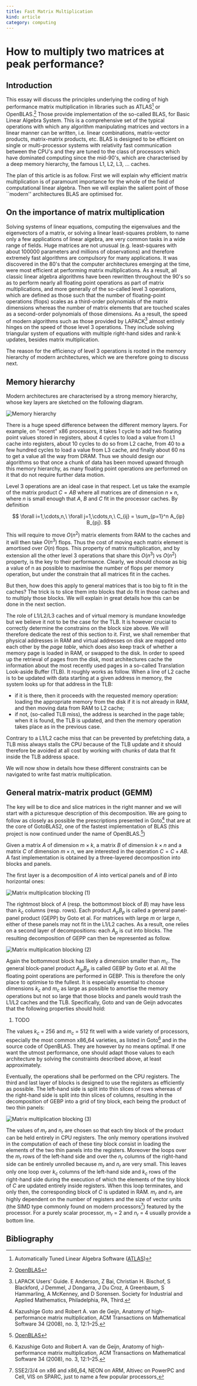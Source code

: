 ```yaml
---
title: Fast Matrix Multiplication
kind: article
category: computing
---
```


# How to multiply two matrices at peak performance?

## Introduction

This essay will discuss the principles underlying the coding of high performance matrix multiplication in libraries such as ATLAS[^3] or OpenBLAS.[^4] Those provide implementation of the so-called BLAS, for Basic Linear Algebra System. This is a comprehensive set of the typical operations with which any algorithm manipulating matrices and vectors in a linear manner can be written, i.e. linear combinations, matrix-vector products, matrix-matrix products, etc. BLAS is designed to be efficient on single or multi-processor systems with relativity fast communication between the CPU's and they are tuned to the class of processors which have dominated computing since the mid-90's, which are characterised by a deep memory hierarchy, the famous L1, L2, L3, … caches.

The plan of this article is as follow. First we will explain why efficient matrix multiplication is of paramount importance for the whole of the field of computational linear algebra. Then we will explain the salient point of those ``modern'' architectures BLAS are optimised for.

## On the importance of matrix multiplication

Solving systems of linear equations, computing the eigenvalues and the eigenvectors of a matrix, or solving a linear least-squares problem, to name only a few applications of linear algebra, are very common tasks in a wide range of fields. Huge matrices are not unusual (e.g. least-squares with about 100000 parameters and millions of observations) and therefore extremely fast algorithms are compulsory for many applications. It was discovered in the 80's that the computer architectures emerging at the time, were most efficient at performing matrix multiplications. As a result, all classic linear algebra algorithms have been rewritten throughout the 90's so as to perform nearly all floating point operations as part of matrix multiplications, and more generally of the so-called level 3 operations, which are defined as those such that the number of floating-point operations (flops) scales as a third-order polynomials of the matrix dimensions whereas the number of matrix elements that are touched scales as a second-order polynomials of those dimensions. As a result, the speed of modern algorithms such as those provided by LAPACK[^2] almost entirely hinges on the speed of those level 3 operations. They include solving triangular system of equations with multiple right-hand sides and rank-k updates, besides matrix multiplication.

The reason for the efficiency of level 3 operations is rooted in the memory hierarchy of modern architectures, which we are therefore going to discuss next.

## Memory hierarchy

Modern architectures are characterised by a strong memory hierarchy, whose key layers are sketched on the following diagram.

![Memory hierarchy](/en/fast-matrix-multiplication/memory-hierarchy.png)

There is a huge speed difference between the different memory layers. For example, on "recent" x86 processors, it takes 1 cycle to add two floating point values stored in registers, about 4 cycles to load a value from L1 cache into registers, about 10 cycles to do so from L2 cache, from 40 to a few hundred cycles to load a value from L3 cache, and finally about 60 ns to get a value all the way from DRAM. Thus we should design our algorithms so that once a chunk of data has been moved upward through this memory hierarchy, as many floating point operations are performed on it that do not require further data motion.

Level 3 operations are an ideal case in that respect. Let us take the example of the matrix product $C = A B$ where all matrices are of dimension $n \times n$, where $n$ is small enough that $A$, $B$ and $C$ fit in the processor caches. By definition

$$
\forall i=1,\cdots,n,\ \forall j=1,\cdots,n,\ C_{ij} = \sum_{p=1}^n A_{ip} B_{pj}.
$$

This will require to move $O(n^2)$ matrix elements from RAM to the caches and it will then take $O(n^3)$ flops. Thus the cost of moving each matrix element is amortised over $O(n)$ flops. This property of matrix multiplication, and by extension all the other level 3 operations that share this $O(n^3)$ vs $O(n^2)$ property, is the key to their performance. Clearly, we should choose as big a value of n as possible to maximise the number of flops per memory operation, but under the constrain that all matrices fit in the caches.

But then, how does this apply to general matrices that is too big to fit in the caches? The trick is to slice them into blocks that do fit in those caches and to multiply those blocks. We will explain in great details how this can be done in the next section.

The role of L1/L2/L3 caches and of virtual memory is mundane knowledge but we believe it not to be the case for the TLB. It is however crucial to correctly determine the constrains on the block size above. We will therefore dedicate the rest of this section to it. First, we shall remember that physical addresses in RAM and virtual addresses on disk are mapped onto each other by the *page table*, which does also keep track of whether a memory page is loaded in RAM, or swapped to the disk. In order to speed up the retrieval of pages from the disk, most architectures cache the information about the most recently used pages in a so-called Translation Look-aside Buffer (TLB). It roughly works as follow. When a line of L2 cache is to be updated with data starting at a given address in memory, the system looks up for that address in the TLB:

- if it is there, then it proceeds with the requested memory operation: loading the appropriate memory from the disk if it is not already in RAM, and then moving data from RAM to L2 cache;
- if not, (so-called TLB miss), the address is searched in the page table; when it is found, the TLB is updated, and then the memory operation takes place as in the previous case.

Contrary to a L1/L2 cache miss that can be prevented by prefetching data, a TLB miss always stalls the CPU because of the TLB update and it should therefore be avoided at all cost by working with chunks of data that fit inside the TLB address space.

We will now show in details how these different constraints can be navigated to write fast matrix multiplication.

## General matrix-matrix product (GEMM)

The key will be to dice and slice matrices in the right manner and we will start with a picturesque description of this decomposition. We are going to follow as closely as possible the prescriptions presented in Goto[^1] that are at the core of GotoBLAS2, one of the fastest implementation of BLAS (this project is now continued under the name of OpenBLAS.[^4])

Given a matrix $A$ of dimension $m \times k$, a matrix $B$ of dimension $k \times n$ and a matrix $C$ of dimension $m \times n$, we are interested in the operation $C = C + A B$. A fast implementation is obtained by a three-layered decomposition into blocks and panels.

The first layer is a decomposition of $A$ into vertical panels and of $B$ into horizontal ones:

![Matrix multiplication blocking (1)](/en/fast-matrix-multiplication/AB-blocking-1.png)

The rightmost block of $A$ (resp. the bottommost block of $B$) may have less than $k_c$ columns (resp. rows). Each product $A_p B_p$ is called a general panel-panel product (GEPP) by Goto et al. For matrices with large $m$ or large $n$, either of these panels may not fit in the L1/L2 caches. As a result, one relies on a second layer of decompositions: each $A_p$ is cut into blocks. The resulting decomposition of GEPP can then be represented as follow.

![Matrix multiplication blocking (2)](/en/fast-matrix-multiplication/AB-blocking-2.png)

Again the bottommost block has likely a dimension smaller than $m_c$. The general block-panel product $A_{ip} B_p$ is called GEBP by Goto et al. All the floating point operations are performed in GEBP. This is therefore the only place to optimise to the fullest. It is especially essential to choose dimensions $k_c$ and $m_c$ as large as possible to amortise the memory operations but not so large that those blocks and panels would trash the L1/L2 caches and the TLB. Specifically, Goto and van de Geijn advocates that the following properties should hold:

1. TODO

The values $k_c$ = 256 and $m_c$ = 512 fit well with a wide variety of processors, especially the most common x86_64 varieties, as listed in Goto[^1] and in the source code of OpenBLAS. They are however by no means optimal. If one want the utmost performance, one should adapt those values to each architecture by solving the constraints described above, at least approximately.

Eventually, the operations shall be performed on the CPU registers. The third and last layer of blocks is designed to use the registers as efficiently as possible.
The left-hand side is split into thin slices of rows whereas of the right-hand side is split into thin slices of columns, resulting in the decomposition of GEBP into a grid of tiny block, each being the product of two thin panels:

![Matrix multiplication blocking (3)](/en/fast-matrix-multiplication/AB-blocking-3.png)

The values of $m_r$ and $n_r$ are chosen so that each tiny block of the product can be held entirely in CPU registers. The only memory operations involved in the computation of each of these tiny block consist in loading the elements of the two thin panels into the registers. Moreover the loops over the $m_r$ rows of the left-hand side and over the $n_r$ columns of the right-hand side can be entirely unrolled because $m_r$ and $n_r$ are very small. This leaves only one loop over $k_c$ columns of the left-hand side and $k_c$ rows of the right-hand side during the execution of which the elements of the tiny block of $C$ are updated entirely inside registers. When this loop terminates, and only then, the corresponding block of $C$ is updated in RAM. $m_r$ and $n_r$ are highly dependent on the number of registers and the size of vector units (the SIMD type commonly found on modern processors[^5]) featured by the processor. For a purely scalar processor, $m_r$ = 2 and $n_r$ = 4 usually provide a bottom line.

[^5]: SSE2/3/4 on x86 and x86_64, NEON on ARM, Altivec on PowerPC and Cell, VIS on SPARC, just to name a few popular processors,

## Bibliography

[^1]: Kazushige Goto and Robert A. van de Geijn,
      Anatomy of high-performance matrix multiplication,
      ACM Transactions on Mathematical Software 34 (2008), no. 3, 12:1–25.

[^2]: LAPACK Users' Guide.
      E Anderson, Z Bai, Christian H. Bischof, S Blackford, J Demmel,
      J Dongarra, J Du Croz, A Greenbaum, S Hammarling, A McKenney,
      and D Sorensen.
      Society for Industrial and Applied Mathematics,
      Philadelphia, PA, Third.

[^3]: Automatically Tuned Linear Algebra Software ([ATLAS](http://math-atlas.sourceforge.net))

[^4]: [OpenBLAS](http://www.openblas.net)
